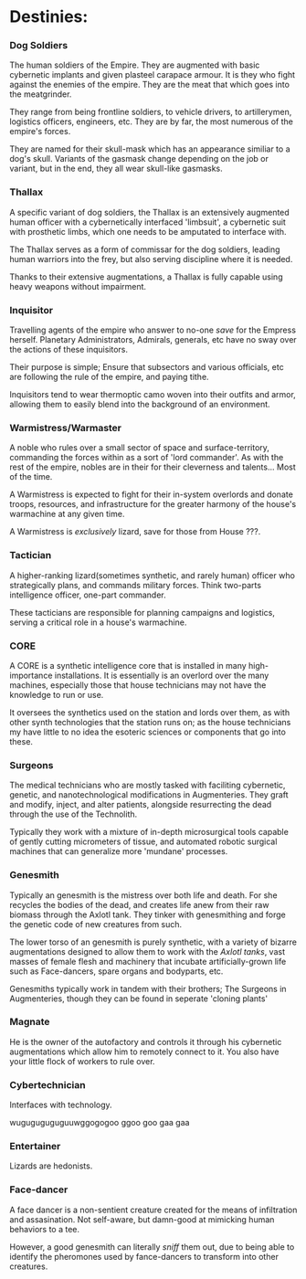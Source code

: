 # Destinies:

### Dog Soldiers

The human soldiers of the Empire. They are augmented with basic cybernetic implants and given plasteel carapace armour. It is they who fight against the enemies of the empire. They are the meat that which goes into the meatgrinder.

They range from being frontline soldiers, to vehicle drivers, to artillerymen, logistics officers, engineers, etc. They are by far, the most numerous of the empire's forces.

They are named for their skull-mask which has an appearance similiar to a dog's skull. Variants of the gasmask change depending on the job or variant, but in the end, they all wear skull-like gasmasks.

### Thallax

A specific variant of dog soldiers, the Thallax is an extensively augmented human officer with a cybernetically interfaced 'limbsuit', a cybernetic suit with prosthetic limbs, which one needs to be amputated to interface with.

The Thallax serves as a form of commissar for the dog soldiers, leading human warriors into the frey, but also serving discipline where it is needed.

Thanks to their extensive augmentations, a Thallax is fully capable using heavy weapons without impairment.

### Inquisitor

Travelling agents of the empire who answer to no-one *save* for the Empress herself. Planetary Administrators, Admirals, generals, etc have no sway over the actions of these inquisitors.

Their purpose is simple; Ensure that subsectors and various officials, etc are following the rule of the empire, and paying tithe.

Inquisitors tend to wear thermoptic camo woven into their outfits and armor, allowing them to easily blend into the background of an environment.

### Warmistress/Warmaster

A noble who rules over a small sector of space and surface-territory, commanding the forces within as a sort of 'lord commander'. As with the rest of the empire, nobles are in their for their cleverness and talents... Most of the time.

A Warmistress is expected to fight for their in-system overlords and donate troops, resources, and infrastructure for the greater harmony of the house's warmachine at any given time.

A Warmistress is *exclusively* lizard, save for those from House ???.

### Tactician

A higher-ranking lizard(sometimes synthetic, and rarely human) officer who strategically plans, and commands military forces. Think two-parts intelligence officer, one-part commander.

These tacticians are responsible for planning campaigns and logistics, serving a critical role in a house's warmachine.

### CORE

A CORE is a synthetic intelligence core that is installed in many high-importance installations. It is essentially is an overlord over the many machines, especially those that house technicians may not have the knowledge to run or use.

It oversees the synthetics used on the station and lords over them, as with other synth technologies that the station runs on; as the house technicians my have little to no idea the esoteric sciences or components that go into these.

### Surgeons

The medical technicians who are mostly tasked with faciliting cybernetic, genetic, and nanotechnological modifications in Augmenteries. They graft and modify, inject, and alter patients, alongside resurrecting the dead through the use of the Technolith.

Typically they work with a mixture of in-depth microsurgical tools capable of gently cutting micrometers of tissue, and automated robotic surgical machines that can generalize more 'mundane' processes.

### Genesmith

Typically an genesmith is the mistress over both life and death. For she recycles the bodies of the dead, and creates life anew from their raw biomass through the Axlotl tank. They tinker with genesmithing and forge the genetic code of new creatures from such.

The lower torso of an genesmith is purely synthetic, with a variety of bizarre augmentations designed to allow them to work with the *Axlotl tanks*, vast masses of female flesh and machinery that incubate artificially-grown life such as Face-dancers, spare organs and bodyparts, etc.

Genesmiths typically work in tandem with their brothers; The Surgeons in Augmenteries, though they can be found in seperate 'cloning plants'

### Magnate

He is the owner of the autofactory and controls it through his cybernetic augmentations which allow him to remotely connect to it. You also have your little flock of workers to rule over.

### Cybertechnician

Interfaces with technology.

wuguguguguguuwggogogoo ggoo goo gaa gaa

### Entertainer

Lizards are hedonists.

### Face-dancer

A face dancer is a non-sentient creature created for the means of infiltration and assasination. Not self-aware, but damn-good at mimicking human behaviors to a tee.

However, a good genesmith can literally *sniff* them out, due to being able to identify the pheromones used by fance-dancers to transform into other creatures.